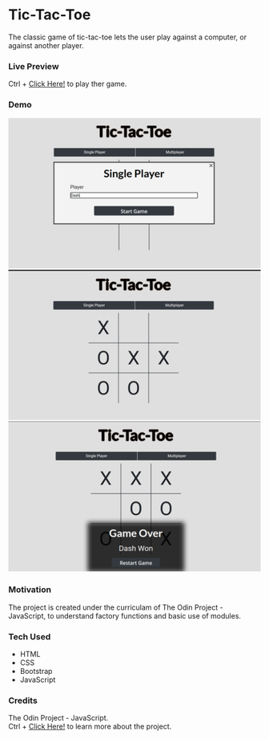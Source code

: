 # Tic-Tac-Toe
The classic game of tic-tac-toe lets the user play against a computer, or against another player.

### Live Preview
Ctrl + [Click Here!](https://dash-tic-tac-toe.netlify.app/) to play ther game.

### Demo
![Demo 1 pic](https://github.com/thesudeshdas/tic-tac-toe/blob/master/demo/demo1.jpg)
![Demo 2 pic](https://github.com/thesudeshdas/tic-tac-toe/blob/master/demo/demo2.jpg)
![Demo 3 pic](https://github.com/thesudeshdas/tic-tac-toe/blob/master/demo/demo3.jpg)

### Motivation
The project is created under the curriculam of The Odin Project - JavaScript, to understand factory functions and basic use of modules.

### Tech Used
* HTML
* CSS
* Bootstrap
* JavaScript

### Credits
The Odin Project - JavaScript. <br>
Ctrl + [Click Here!](https://www.theodinproject.com/courses/javascript/lessons/tic-tac-toe-javascript) to learn more about the project.
